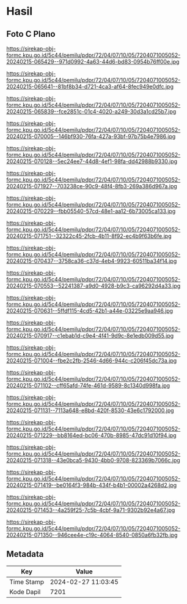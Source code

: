 # Hasil

## Foto C Plano

https://sirekap-obj-formc.kpu.go.id/5c44/pemilu/pdpr/72/04/07/10/05/7204071005052-20240215-065429--971d0992-4a63-44d6-bd83-0954b76ff00e.jpg

https://sirekap-obj-formc.kpu.go.id/5c44/pemilu/pdpr/72/04/07/10/05/7204071005052-20240215-065641--81bf8b34-d721-4ca3-af64-8fec949e0dfc.jpg

https://sirekap-obj-formc.kpu.go.id/5c44/pemilu/pdpr/72/04/07/10/05/7204071005052-20240215-065839--fce2851c-01c4-4020-a249-30d3a1cd25b7.jpg

https://sirekap-obj-formc.kpu.go.id/5c44/pemilu/pdpr/72/04/07/10/05/7204071005052-20240215-070005--146bf930-76fa-427a-93bf-97b75b4e7986.jpg

https://sirekap-obj-formc.kpu.go.id/5c44/pemilu/pdpr/72/04/07/10/05/7204071005052-20240215-070128--5ec24ee7-44d8-4ef1-98fa-dd42988b9330.jpg

https://sirekap-obj-formc.kpu.go.id/5c44/pemilu/pdpr/72/04/07/10/05/7204071005052-20240215-071927--703238ce-90c9-48f4-8fb3-269a386d967a.jpg

https://sirekap-obj-formc.kpu.go.id/5c44/pemilu/pdpr/72/04/07/10/05/7204071005052-20240215-070229--fbb05540-57cd-48e1-aa12-6b73005ca133.jpg

https://sirekap-obj-formc.kpu.go.id/5c44/pemilu/pdpr/72/04/07/10/05/7204071005052-20240215-071751--32322c45-2fcb-4b11-8f92-ec4b9f63b6fe.jpg

https://sirekap-obj-formc.kpu.go.id/5c44/pemilu/pdpr/72/04/07/10/05/7204071005052-20240215-070437--3758ca36-c37d-4eb4-9923-60511ba34f14.jpg

https://sirekap-obj-formc.kpu.go.id/5c44/pemilu/pdpr/72/04/07/10/05/7204071005052-20240215-070553--52241387-a9d0-4928-b9c3-ca96292d4a33.jpg

https://sirekap-obj-formc.kpu.go.id/5c44/pemilu/pdpr/72/04/07/10/05/7204071005052-20240215-070631--5ffdf115-4cd5-42b1-a44e-03225e9aa946.jpg

https://sirekap-obj-formc.kpu.go.id/5c44/pemilu/pdpr/72/04/07/10/05/7204071005052-20240215-070917--c1ebab1d-c9e4-4f41-9d9c-8e1edb009d55.jpg

https://sirekap-obj-formc.kpu.go.id/5c44/pemilu/pdpr/72/04/07/10/05/7204071005052-20240215-071004--fbe2c2fb-2546-4d66-944c-c206f45dc73a.jpg

https://sirekap-obj-formc.kpu.go.id/5c44/pemilu/pdpr/72/04/07/10/05/7204071005052-20240215-071102--cff65afd-74fe-461d-9589-8c1340d998fa.jpg

https://sirekap-obj-formc.kpu.go.id/5c44/pemilu/pdpr/72/04/07/10/05/7204071005052-20240215-071131--7113a648-e8bd-420f-8530-43e6c1792000.jpg

https://sirekap-obj-formc.kpu.go.id/5c44/pemilu/pdpr/72/04/07/10/05/7204071005052-20240215-071229--bb8164ed-bc06-470b-8985-47dc91d10f94.jpg

https://sirekap-obj-formc.kpu.go.id/5c44/pemilu/pdpr/72/04/07/10/05/7204071005052-20240215-071318--43e0bca5-9430-4bb0-9708-823369b7066c.jpg

https://sirekap-obj-formc.kpu.go.id/5c44/pemilu/pdpr/72/04/07/10/05/7204071005052-20240215-071419--be0164f3-984b-434f-b4b1-00002a4268d2.jpg

https://sirekap-obj-formc.kpu.go.id/5c44/pemilu/pdpr/72/04/07/10/05/7204071005052-20240215-071453--4a259f25-7c5b-4cbf-9a71-9302b92e4a67.jpg

https://sirekap-obj-formc.kpu.go.id/5c44/pemilu/pdpr/72/04/07/10/05/7204071005052-20240215-071350--946cee4e-c19c-4064-8540-0850a6fb32fb.jpg


## Metadata

| Key        | Value               |
| ---------- | ------------------- |
| Time Stamp | 2024-02-27 11:03:45 |
| Kode Dapil | 7201                |



